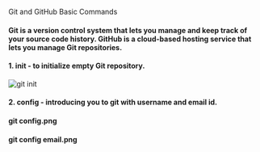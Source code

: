  Git and GitHub Basic Commands
 
 #### Git is a version control system that lets you manage and keep track of your source code history. GitHub is a cloud-based hosting service that lets you manage Git repositories.

 #### 1. init - to initialize empty Git repository.
![git init](https://user-images.githubusercontent.com/92079088/195949034-36ee4509-427f-4360-89e6-7c31091ee34a.png)


 #### 2. config - introducing you to git with username and email id.
 #### git config.png
 #### git config email.png
